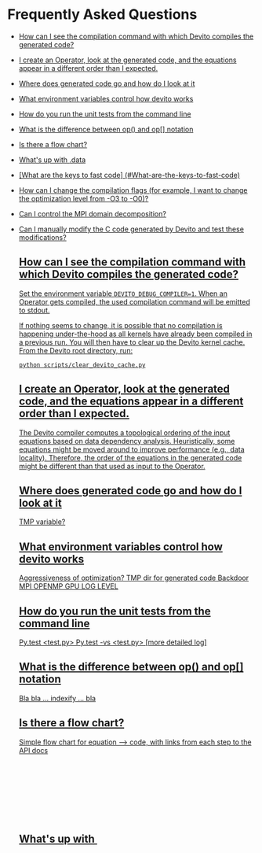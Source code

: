 # Frequently Asked Questions

- [How can I see the compilation command with which Devito compiles the generated code?](#How-can-I-see-the-compilation-command-with-which-Devito-compiles-the-generated-code?)

- [I create an Operator, look at the generated code, and the equations appear in a different order than I expected.](#I-create-an-Operator,-look-at-the-generated-code,-and-the-equations-appear-in-a-different-order-than-I-expected.)

- [Where does generated code go and how do I look at it](#Where-does-generated-code-go-and-how-do-I-look-at-it)

- [What environment variables control how devito works](#What-environment-variables-control-how-devito-works)

- [How do you run the unit tests from the command line](#How-do-you-run-the-unit-tests-from-the-command-line)

- [What is the difference between op() and op[] notation](#What-is-the-difference-between-op()-and-op[]-notation)

- [Is there a flow chart?](#Is-there-a-flow-chart?)

- [What's up with <object>.data](#What's-up-with-<object>.data)

- [What are the keys to fast code] (#What-are-the-keys-to-fast-code)

- [How can I change the compilation flags (for example, I want to change the optimization level from -O3 to -O0)?](#How-can-I-change-the-compilation-flags-(for-example,-I-want-to-change-the-optimization-level-from--O3-to--O0)?)

- [Can I control the MPI domain decomposition?](#Can-I-control-the-MPI-domain-decomposition?)

- [Can I manually modify the C code generated by Devito and test these modifications?](#Can-I-manually-modify-the-C-code-generated-by-Devito-and-test-these-modifications?)


## How can I see the compilation command with which Devito compiles the generated code?

Set the environment variable `DEVITO_DEBUG_COMPILER=1`. When an Operator gets compiled, the used compilation command will be emitted to stdout. 

If nothing seems to change, it is possible that no compilation is happening under-the-hood as all kernels have already been compiled in a previous run. You will then have to clear up the Devito kernel cache. From the Devito root directory, run:
```
python scripts/clear_devito_cache.py
```

## I create an Operator, look at the generated code, and the equations appear in a different order than I expected.

The Devito compiler computes a topological ordering of the input equations based on data dependency analysis. Heuristically, some equations might be moved around to improve performance (e.g., data locality). Therefore, the order of the equations in the generated code might be different than that used as input to the Operator.


## Where does generated code go and how do I look at it
TMP variable?


## What environment variables control how devito works
Aggressiveness of optimization?
TMP dir for generated code
Backdoor
MPI
OPENMP
GPU
LOG LEVEL


## How do you run the unit tests from the command line
Py.test <test.py>
Py.test -vs <test.py>  [more detailed log]


## What is the difference between op() and op[] notation
Bla bla ... indexify ... bla


## Is there a flow chart?
Simple flow chart for equation --> code, with links from each step to the API docs


## What's up with <object>.data
Bla bla numpy array backends


## What are the keys to fast code
CPU: Cache blocking, loop fusing, alignment to promote SIMD, ...
GPU: longer pipelines, less travel to host
As time increases in the finite difference evolution, are wavefield arrays "swapped" like you might see in c/c++ code?
No, devito uses the modulus of a time index to map increasing indices [0, 1, 2, 3, 4, 5, ...] into cyclic indices [0, 1, 2, 0, 1, 2, ...]
What are units typically used in devito examples
Sampling rates: msec
Frequency: KHz
Velocity: km/sec


## How can I change the compilation flags (for example, I want to change the optimization level from -O3 to -O0)?

There is currently no API to achieve this straightforwardly. However, there are three work arounds:

* hacky way: change the flags explicitly in the Devito source code. In Devito v4.0, you can do that [here](https://github.com/opesci/devito/blob/v4.0/devito/compiler.py#L146)
* via env vars: use a [CustomCompiler](https://github.com/opesci/devito/blob/v4.0/devito/compiler.py#L446) -- just leave the `DEVITO_ARCH` environment variable unset or set it to `'custom'`. Then, `export CFLAGS="..."` to tell Devito to use the exported flags in place of the default ones.
* programmatically: subclass one of the compiler classes and set `self.cflags` to whatever you need. Do not forget to add the subclass to the [compiler registry](https://github.com/opesci/devito/blob/v4.0/devito/compiler.py#L472). For example, you could do

```
from devito import configuration, compiler_registry
from devito.compiler import GNUCompiler

class MyOwnCompiler(GNUCompiler):
    def __init__(self, *args, **kwargs):
        super(MyOwnCompiler, self).__init__(*args, **kwargs)
        # <manipulate self.cflags here >

# Make sure Devito is aware of this new Compiler class
compiler_registry['mycompiler'] = MyOwnCompiler
configuration.add("compiler", "custom", list(compiler_registry), callback=lambda i: compiler_registry[i]())

# Then, what remains to be done is asking Devito to use MyOwnCompiler

configuration['compiler'] = 'mycompiler'
```

## Can I control the MPI domain decomposition?

Until Devito v3.5 included, domain decomposition occurs along the fastest axis. As of later versions, domain decomposition occurs along the slowest axis, for performance reasons.  And yes, it is possible to control the domain decomposition in user code, but this is undocumented and currently there exists no clean API to do that. However, below we provide some guidelines on how one can implement this.

* Start taking a look at the `Distributor` class, which controls the domain decomposition. In Devito v3.5, you can find it [here](https://github.com/opesci/devito/blob/v3.5/devito/mpi/distributed.py#L160).
* Turn the free function `compute_dims` into a `Distributor` method.
* In your user code, inherit from `Distributor` and override `compute_dims` at will. This will impact how the domain is decomposed along each of the distributed axes. 
* Change `Grid` to accept a `Distributor`, instead of `comm` (an MPI communicator). In Devito v3.5, you can do it [here](https://github.com/opesci/devito/blob/v3.5/devito/types/grid.py#L100).
* In your user code, create a `Grid` passing in an instance of the sub-classed `Distributor`, that is you should have `grid = Grid(...., distributor=MyDistributor(...))`.

## Can I manually modify the C code generated by Devito and test these modifications?

Yes, as of Devito v3.5 it is possible to modify the generated C code and run it inside Devito. First you need to get the C file generated for a given `Operator`. Run your code in `DEBUG` mode:
```
DEVITO_LOGGING=DEBUG python your_code.py
```
The generated code path will be shown as in the excerpt below:
```
CustomCompiler: compiled `/tmp/devito-jitcache-uid1000/ed41e9373af1bc129471b7ae45e1c3740b60a856.c` [0.29 s]
```
You can now open the C file, do the modifications you like, and save them. Finally, rerun the same program but this time with the _Devito JIT backdoor_ enabled:
```
DEVITO_JIT_BACKDOOR=1 python your_code.py
```
This will force Devito to recompile and link the modified C code.
